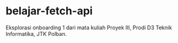 # belajar-fetch-api
Eksplorasi onboarding 1 dari mata kuliah Proyek III, Prodi D3 Teknik Informatika, JTK Polban.

